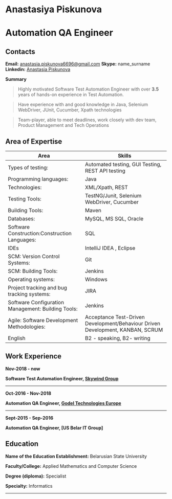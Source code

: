 # Anastasiya Piskunova
# Automation QA Engineer

## Contacts

**Email:** anastasia.piskunova6696@gmail.com
**Skype:** name_surname
**Linkedin:** [Anastasia Piskunova](http://linkedin.com/in/anastasia-piskunova)


**Summary**

> Highly motivated Software Test Automation Engineer with over **3.5** years of hands-on
experience in Test Automation.

> Have experience with and good knowledge in Java, Selenium WebDriver, JUnit, Cucumber, Хpath technologies

> Team-player, able to meet deadlines, work closely with dev team, Product Management and Tech Operations

## Area of Expertise

| Area | Skills |
| ------ | ------ |
| Types of testing: | Automated testing, GUI Testing, REST API testing |
| Programming languages: | Java|
| Technologies: | XML/Xpath, REST|
| Testing Tools: | TestNG/Junit, Selenium WebDriver, Cucumber |
| Building Tools: | Maven |
| Databases: | MySQL, MS SQL, Oracle|
| Software Construction:Construction Languages:|SQL|
| IDEs |IntelliJ IDEA , Eclipse |
| SCM: Version Control Systems:|Git|
| SCM: Building Tools: | Jenkins|
| Operating systems:| Windows|
| Project tracking and bug tracking systems:|JIRA |
| Software Configuration Management: Building Tools:| Jenkins|
| Agile: Software Development Methodologies:| Acceptance Test-Driven Development/Behaviour Driven Development, KANBAN, SCRUM|
| English| B2 - speaking, B2- writing|

## Work Experience

 **Nov-2018 - now**

**Software Test Automation Engineer, [Skywind Group](https://www.skywind-tech.by/)**

*******************************************************************************************************

**Oct-2016 - Nov-2018**

**Automation QA Engineer, [Godel Technologies Europe](https://www.godeltech.com/)**

*******************************************************************************************************

**Sept-2015 - Sep-2016**

**Automation QA Engineer, [US Belar IT Group]**


## Education

**Name of the Education Establishment:** Belarusian State University 

**Faculty/College:** Applied Mathematics and Computer Science

**Degree (diploma):** Specialist

**Specialty:** Informatics

*******************************************************************************************************
